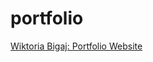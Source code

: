# portfolio


[Wiktoria Bigaj: Portfolio Website](https://bigajwiktoria.github.io/portfolio/index.html)